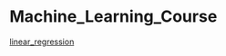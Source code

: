 # Machine_Learning_Course


[linear_regression](https://ykqin.github.io/Machine_Learning_Course/pages/linear_regression.html)
